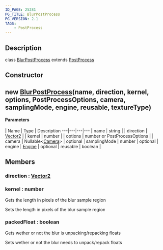 ```yaml
---
ID_PAGE: 25281
PG_TITLE: BlurPostProcess
PG_VERSION: 2.1
TAGS:
    - PostProcess
---
```

## Description

class [BlurPostProcess](/classes/3.1/BlurPostProcess) extends [PostProcess](/classes/3.1/PostProcess)



## Constructor

## new [BlurPostProcess](/classes/3.1/BlurPostProcess)(name, direction, kernel, options, PostProcessOptions, camera, samplingMode, engine, reusable, textureType)



#### Parameters
 | Name | Type | Description
---|---|---|---
 | name | string | 
 | direction | [Vector2](/classes/3.1/Vector2) | 
 | kernel | number | 
 | options | number or PostProcessOptions | 
 | camera | Nullable&lt;[Camera](/classes/3.1/Camera)&gt; | 
optional | samplingMode | number | 
optional | engine | [Engine](/classes/3.1/Engine) | 
optional | reusable | boolean | 
## Members

### direction : [Vector2](/classes/3.1/Vector2)



### kernel : number

Gets the length in pixels of the blur sample region

Sets the length in pixels of the blur sample region

### packedFloat : boolean

Gets wether or not the blur is unpacking/repacking floats

Sets wether or not the blur needs to unpack/repack floats


